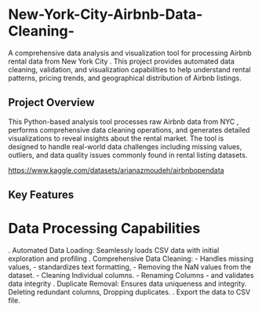 # New-York-City-Airbnb-Data-Cleaning-
A comprehensive data analysis and visualization tool for processing Airbnb rental data from New York City . This project provides automated data cleaning, validation, and visualization capabilities to help understand rental patterns, pricing trends, and geographical distribution of Airbnb listings.



## Project Overview
This Python-based analysis tool processes raw Airbnb data from NYC , performs comprehensive data cleaning operations, and generates detailed visualizations to reveal insights about the rental market. The tool is designed to handle real-world data challenges including missing values, outliers, and data quality issues commonly found in rental listing datasets.

https://www.kaggle.com/datasets/arianazmoudeh/airbnbopendata

## Key Features

# Data Processing Capabilities
. Automated Data Loading: Seamlessly loads CSV data with initial exploration and profiling
. Comprehensive Data Cleaning:
      - Handles missing values,
      - standardizes text formatting, 
      - Removing the NaN values from the dataset.
      - Cleaning Individual columns.
      - Renaming Columns
      - and validates data integrity
. Duplicate Removal: Ensures data uniqueness and integrity. Deleting redundant columns,  Dropping duplicates.
. Export the data to CSV file.



